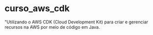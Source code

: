 # curso_aws_cdk
"Utilizando o AWS CDK (Cloud Development Kit) para criar e gerenciar recursos na AWS por meio de código em Java.
